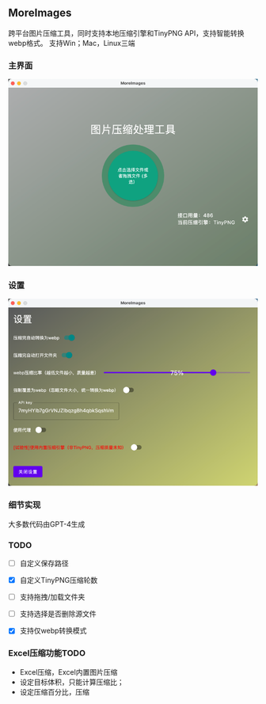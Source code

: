 ## MoreImages

跨平台图片压缩工具，同时支持本地压缩引擎和TinyPNG API，支持智能转换webp格式。
支持Win；Mac，Linux三端


### 主界面
![img.png](arts/img.png)

### 设置
![img.png](arts/img2.png)

### 细节实现

大多数代码由GPT-4生成

### TODO

- [ ] 自定义保存路径
- [x] 自定义TinyPNG压缩轮数
- [ ] 支持拖拽/加载文件夹
- [ ] 支持选择是否删除源文件
- [x] 支持仅webp转换模式


### Excel压缩功能TODO
- Excel压缩，Excel内置图片压缩
- 设定目标体积，只能计算压缩比；
- 设定压缩百分比，压缩
